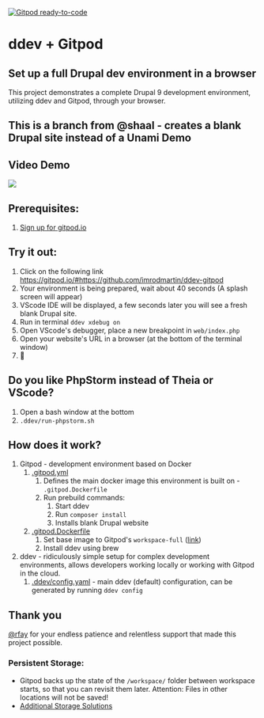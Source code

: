 [![Gitpod ready-to-code](https://img.shields.io/badge/Gitpod-ready--to--code-blue?logo=gitpod)](https://gitpod.io/#https://github.com/shaal/ddev-gitpod)

# ddev + Gitpod
## Set up a full Drupal dev environment in a browser

This project demonstrates a complete Drupal 9 development environment, utilizing ddev and Gitpod, through your browser.  

## This is a branch from @shaal - creates a blank Drupal site instead of a Unami Demo ##

## Video Demo

<a href="https://vimeo.com/699619764" target="_blank"><img src="https://imrodmartin.com/sites/default/files/2022-09/cover-github-repo.jpg"></a>

## Prerequisites:
1. [Sign up for gitpod.io](https://gitpod.io/login)

## Try it out:
1. Click on the following link
  <a href="https://gitpod.io/#https://github.com/imrodmartin/ddev-gitpod" target="_blank">https://gitpod.io/#https://github.com/imrodmartin/ddev-gitpod</a>
1. Your environment is being prepared, wait about 40 seconds (A splash screen will appear)
2. VScode IDE will be displayed, a few seconds later you will see a fresh blank Drupal site.
3. Run in terminal `ddev xdebug on`
4. Open VScode's debugger, place a new breakpoint in `web/index.php`
5. Open your website's URL in a browser (at the bottom of the terminal window)
6. :tada:

## Do you like PhpStorm instead of Theia or VScode?
1. Open a bash window at the bottom
2. `.ddev/run-phpstorm.sh`

## How does it work?
1. Gitpod - development environment based on Docker
    1. [.gitpod.yml](https://github.com/shaal/ddev-gitpod/blob/main/.gitpod.yml)
        1. Defines the main docker image this environment is built on - `.gitpod.Dockerfile`
        1. Run prebuild commands:
            1. Start ddev
            1. Run `composer install`
            1. Installs blank Drupal website
    1. [.gitpod.Dockerfile](https://github.com/shaal/ddev-gitpod/blob/main/.gitpod.Dockerfile)
        1. Set base image to Gitpod's `workspace-full` ([link](https://github.com/gitpod-io/workspace-images/tree/master/full))
        1. Install ddev using brew
1. ddev - ridiculously simple setup for complex development environments, allows developers working locally or working with Gitpod in the cloud.
    1. [.ddev/config.yaml](https://github.com/shaal/ddev-gitpod/blob/main/.ddev/config.yaml) - main ddev (default) configuration, can be generated by running `ddev config`

## Thank you
[@rfay](https://github.com/rfay) for your endless patience and relentless support that made this project possible.

### Persistent Storage:
* Gitpod backs up the state of the `/workspace/` folder between workspace starts, so that you can revisit them later. Attention: Files in other locations will not be saved!
* [Additional Storage Solutions](https://www.gitpod.io/docs/self-hosted/latest/install/storage)
